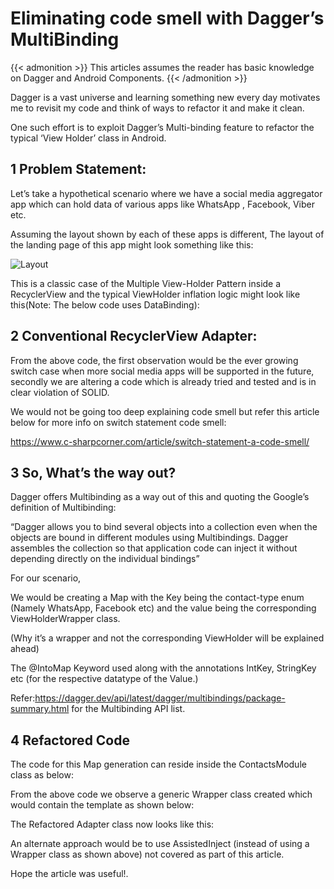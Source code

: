 # Eliminating code smell with Dagger’s MultiBinding

{{< admonition >}}
This articles assumes the reader has basic knowledge on Dagger and Android Components.
{{< /admonition >}}

Dagger is a vast universe and learning something new every day motivates me to revisit my code and think of ways to refactor it and make it clean.

One such effort is to exploit Dagger’s Multi-binding feature to refactor the typical ‘View Holder’ class in Android.

<!--more-->

## 1 Problem Statement:

Let’s take a hypothetical scenario where we have a social media aggregator app which can hold data of various apps like WhatsApp , Facebook, Viber etc.

Assuming the layout shown by each of these apps is different, The layout of the landing page of this app might look something like this:

![Layout](https://miro.medium.com/max/1400/1*O2ou1Ujlw-euytVKaUB_oQ.png)

This is a classic case of the Multiple View-Holder Pattern inside a RecyclerView and the typical ViewHolder inflation logic might look like this(Note: The below code uses DataBinding):

## 2 Conventional RecyclerView Adapter:

<script src="https://gist.github.com/sgbcoder/e7d3582fe97575d1e61c8ede353547c1.js"></script>

From the above code, the first observation would be the ever growing switch case when more social media apps will be supported in the future, secondly we are altering a code which is already tried and tested and is in clear violation of SOLID.

We would not be going too deep explaining code smell but refer this article below for more info on switch statement code smell:

https://www.c-sharpcorner.com/article/switch-statement-a-code-smell/

## 3 So, What’s the way out?

Dagger offers Multibinding as a way out of this and quoting the Google’s definition of Multibinding:

“Dagger allows you to bind several objects into a collection even when the objects are bound in different modules using Multibindings. Dagger assembles the collection so that application code can inject it without depending directly on the individual bindings”

For our scenario,

We would be creating a Map with the Key being the contact-type enum (Namely WhatsApp, Facebook etc) and the value being the corresponding ViewHolderWrapper class.

(Why it’s a wrapper and not the corresponding ViewHolder will be explained ahead)

The @IntoMap Keyword used along with the annotations IntKey, StringKey etc (for the respective datatype of the Value.)

Refer:https://dagger.dev/api/latest/dagger/multibindings/package-summary.html for the Multibinding API list.

## 4 Refactored Code

The code for this Map generation can reside inside the ContactsModule class as below:

<script src="https://gist.github.com/sgbcoder/3ed9dfcc1c90ad85f2cdb72cec4afb9e.js"></script>

From the above code we observe a generic Wrapper class created which would contain the template as shown below:

<script src="https://gist.github.com/sgbcoder/5e76da067964308d9b2af52bb958edca.js"></script>

The Refactored Adapter class now looks like this:

<script src="https://gist.github.com/sgbcoder/ed75bd060ceb7e617be112ff6f6f918a.js"></script>

An alternate approach would be to use AssistedInject (instead of using a Wrapper class as shown above) not covered as part of this article.

Hope the article was useful!.

